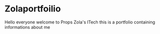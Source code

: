 # Zolaportfoilio 
Hello everyone welcome to Props Zola's ITech
this is a portfolio containing informations about me
